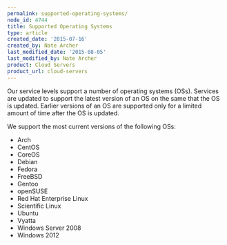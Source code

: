 ```yaml
---
permalink: supported-operating-systems/
node_id: 4744
title: Supported Operating Systems
type: article
created_date: '2015-07-16'
created_by: Nate Archer
last_modified_date: '2015-08-05'
last_modified_by: Nate Archer
product: Cloud Servers
product_url: cloud-servers
---
```


Our service levels support a number of operating systems (OSs). Services
are updated to support the latest version of an OS on the same that the
OS is updated. Earlier versions of an OS are supported only for a
limited amount of time after the OS is updated.

We support the most current versions of the following OSs:

-   Arch
-   CentOS
-   CoreOS
-   Debian
-   Fedora
-   FreeBSD
-   Gentoo
-   openSUSE
-   Red Hat Enterprise Linux
-   Scientific Linux
-   Ubuntu
-   Vyatta
-   Windows Server 2008
-   Windows 2012



